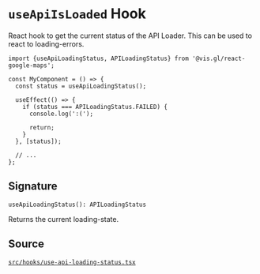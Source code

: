 # `useApiIsLoaded` Hook

React hook to get the current status of the API Loader. This can be used to react to loading-errors.

```tsx
import {useApiLoadingStatus, APILoadingStatus} from '@vis.gl/react-google-maps';

const MyComponent = () => {
  const status = useApiLoadingStatus();

  useEffect(() => {
    if (status === APILoadingStatus.FAILED) {
      console.log(':(');

      return;
    }
  }, [status]);

  // ...
};
```

## Signature

`useApiLoadingStatus(): APILoadingStatus`

Returns the current loading-state.

## Source

[`src/hooks/use-api-loading-status.tsx`][src]

[src]: https://github.com/visgl/react-google-maps/blob/main/src/hooks/use-api-loading-status.tsx
